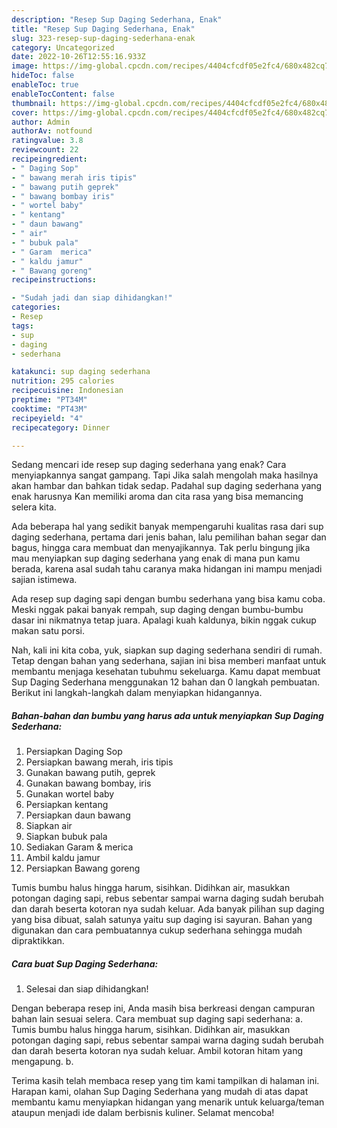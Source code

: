 ```yaml
---
description: "Resep Sup Daging Sederhana, Enak"
title: "Resep Sup Daging Sederhana, Enak"
slug: 323-resep-sup-daging-sederhana-enak
category: Uncategorized
date: 2022-10-26T12:55:16.933Z
image: https://img-global.cpcdn.com/recipes/4404cfcdf05e2fc4/680x482cq70/sup-daging-sederhana-foto-resep-utama.jpg
hideToc: false
enableToc: true
enableTocContent: false
thumbnail: https://img-global.cpcdn.com/recipes/4404cfcdf05e2fc4/680x482cq70/sup-daging-sederhana-foto-resep-utama.jpg
cover: https://img-global.cpcdn.com/recipes/4404cfcdf05e2fc4/680x482cq70/sup-daging-sederhana-foto-resep-utama.jpg
author: Admin
authorAv: notfound
ratingvalue: 3.8
reviewcount: 22
recipeingredient:
- " Daging Sop"
- " bawang merah iris tipis"
- " bawang putih geprek"
- " bawang bombay iris"
- " wortel baby"
- " kentang"
- " daun bawang"
- " air"
- " bubuk pala"
- " Garam  merica"
- " kaldu jamur"
- " Bawang goreng"
recipeinstructions:

- "Sudah jadi dan siap dihidangkan!"
categories:
- Resep
tags:
- sup
- daging
- sederhana

katakunci: sup daging sederhana 
nutrition: 295 calories
recipecuisine: Indonesian
preptime: "PT34M"
cooktime: "PT43M"
recipeyield: "4"
recipecategory: Dinner

---
```



Sedang mencari ide resep sup daging sederhana yang enak? Cara menyiapkannya sangat gampang. Tapi Jika salah mengolah maka hasilnya akan hambar dan bahkan tidak sedap. Padahal sup daging sederhana yang enak harusnya Kan memiliki aroma dan cita rasa yang bisa memancing selera kita.


Ada beberapa hal yang sedikit banyak mempengaruhi kualitas rasa dari sup daging sederhana, pertama dari jenis bahan, lalu pemilihan bahan segar dan bagus, hingga cara membuat dan menyajikannya. Tak perlu bingung jika mau menyiapkan sup daging sederhana yang enak di mana pun kamu berada, karena asal sudah tahu caranya maka hidangan ini mampu menjadi sajian istimewa.

Ada resep sup daging sapi dengan bumbu sederhana yang bisa kamu coba. Meski nggak pakai banyak rempah, sup daging dengan bumbu-bumbu dasar ini nikmatnya tetap juara. Apalagi kuah kaldunya, bikin nggak cukup makan satu porsi.


Nah, kali ini kita coba, yuk, siapkan sup daging sederhana sendiri di rumah. Tetap dengan bahan yang sederhana, sajian ini bisa memberi manfaat untuk membantu menjaga kesehatan tubuhmu sekeluarga. Kamu dapat membuat Sup Daging Sederhana menggunakan 12 bahan dan 0 langkah pembuatan. Berikut ini langkah-langkah dalam menyiapkan hidangannya.

<!--inarticleads1-->

##### Bahan-bahan dan bumbu yang harus ada untuk menyiapkan Sup Daging Sederhana:

1. Persiapkan  Daging Sop
1. Persiapkan  bawang merah, iris tipis
1. Gunakan  bawang putih, geprek
1. Gunakan  bawang bombay, iris
1. Gunakan  wortel baby
1. Persiapkan  kentang
1. Persiapkan  daun bawang
1. Siapkan  air
1. Siapkan  bubuk pala
1. Sediakan  Garam &amp; merica
1. Ambil  kaldu jamur
1. Persiapkan  Bawang goreng


Tumis bumbu halus hingga harum, sisihkan. Didihkan air, masukkan potongan daging sapi, rebus sebentar sampai warna daging sudah berubah dan darah beserta kotoran nya sudah keluar. Ada banyak pilihan sup daging yang bisa dibuat, salah satunya yaitu sup daging isi sayuran. Bahan yang digunakan dan cara pembuatannya cukup sederhana sehingga mudah dipraktikkan. 

<!--inarticleads2-->

##### Cara buat Sup Daging Sederhana:


1. Selesai dan siap dihidangkan!

Dengan beberapa resep ini, Anda masih bisa berkreasi dengan campuran bahan lain sesuai selera. Cara membuat sup daging sapi sederhana: a. Tumis bumbu halus hingga harum, sisihkan. Didihkan air, masukkan potongan daging sapi, rebus sebentar sampai warna daging sudah berubah dan darah beserta kotoran nya sudah keluar. Ambil kotoran hitam yang mengapung. b. 

Terima kasih telah membaca resep yang tim kami tampilkan di halaman ini. Harapan kami, olahan Sup Daging Sederhana yang mudah di atas dapat membantu kamu menyiapkan hidangan yang menarik untuk keluarga/teman ataupun menjadi ide dalam berbisnis kuliner. Selamat mencoba!
